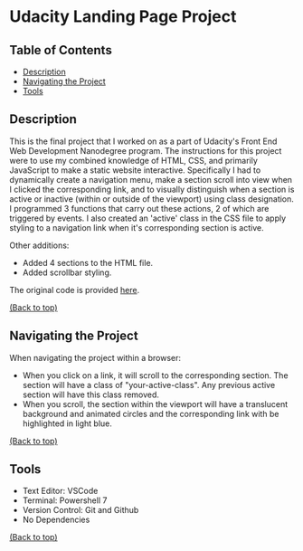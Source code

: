 # Udacity Landing Page Project

## Table of Contents

- [Description](#description)
- [Navigating the Project](#navigating-the-project)
- [Tools](#tools)


## Description
This is the final project that I worked on as a part of Udacity's Front End Web Development Nanodegree program. The instructions for this project were to use my combined knowledge of HTML, CSS, and primarily JavaScript to make a static website interactive. Specifically I had to dynamically create a navigation menu, make a section scroll into view when I clicked the corresponding link, and to visually distinguish when a section is active or inactive (within or outside of the viewport) using class designation. I programmed 3 functions that carry out these actions, 2 of which are triggered by events. I also created an 'active' class in the CSS file to apply styling to a navigation link when it's corresponding section is active.

Other additions:
- Added 4 sections to the HTML file.
- Added scrollbar styling.

The original code is provided [here](https://github.com/udacity/cd0428-landing-page).

[(Back to top)](#table-of-contents)

## Navigating the Project
When navigating the project within a browser:
- When you click on a link, it will scroll to the corresponding section. The section will have a class of "your-active-class". Any previous active section will have this class removed.
- When you scroll, the section within the viewport will have a translucent background and animated circles and the corresponding link with be highlighted in light blue.

[(Back to top)](#table-of-contents)

## Tools

- Text Editor: VSCode
- Terminal: Powershell 7
- Version Control: Git and Github
- No Dependencies

[(Back to top)](#table-of-contents)
